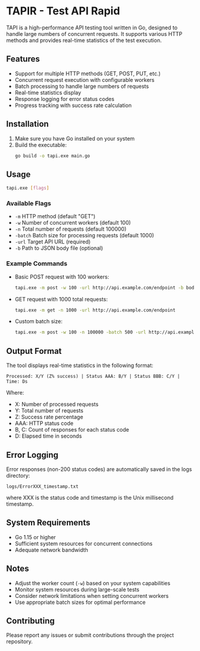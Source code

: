 # TAPIR - Test API Rapid

TAPI is a high-performance API testing tool written in Go, designed to handle large numbers of concurrent requests. It supports various HTTP methods and provides real-time statistics of the test execution.

## Features

- Support for multiple HTTP methods (GET, POST, PUT, etc.)
- Concurrent request execution with configurable workers
- Batch processing to handle large numbers of requests
- Real-time statistics display
- Response logging for error status codes
- Progress tracking with success rate calculation

## Installation

1. Make sure you have Go installed on your system
2. Build the executable:
   ```bash
   go build -o tapi.exe main.go
   ```

## Usage

```bash
tapi.exe [flags]
```

### Available Flags

- `-m` HTTP method (default "GET")
- `-w` Number of concurrent workers (default 100)
- `-n` Total number of requests (default 100000)
- `-batch` Batch size for processing requests (default 1000)
- `-url` Target API URL (required)
- `-b` Path to JSON body file (optional)

### Example Commands

- Basic POST request with 100 workers:
  ```bash
  tapi.exe -m post -w 100 -url http://api.example.com/endpoint -b body.json
  ```

- GET request with 1000 total requests:
  ```bash
  tapi.exe -m get -n 1000 -url http://api.example.com/endpoint
  ```

- Custom batch size:
  ```bash
  tapi.exe -m post -w 100 -n 100000 -batch 500 -url http://api.example.com/endpoint -b body.json
  ```

## Output Format

The tool displays real-time statistics in the following format:

```
Processed: X/Y (Z% success) | Status AAA: B/Y | Status BBB: C/Y | Time: Ds
```

Where:
- X: Number of processed requests
- Y: Total number of requests
- Z: Success rate percentage
- AAA: HTTP status code
- B, C: Count of responses for each status code
- D: Elapsed time in seconds

## Error Logging

Error responses (non-200 status codes) are automatically saved in the logs directory:
```
logs/ErrorXXX_timestamp.txt
```
where XXX is the status code and timestamp is the Unix millisecond timestamp.

## System Requirements

- Go 1.15 or higher
- Sufficient system resources for concurrent connections
- Adequate network bandwidth

## Notes

- Adjust the worker count (`-w`) based on your system capabilities
- Monitor system resources during large-scale tests
- Consider network limitations when setting concurrent workers
- Use appropriate batch sizes for optimal performance

## Contributing

Please report any issues or submit contributions through the project repository.